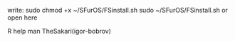 ﻿write: sudo chmod +x ~/SFurOS/FSinstall.sh 
sudo ~/SFurOS/FSinstall.sh
or open here

R help man TheSakari(igor-bobrov)
